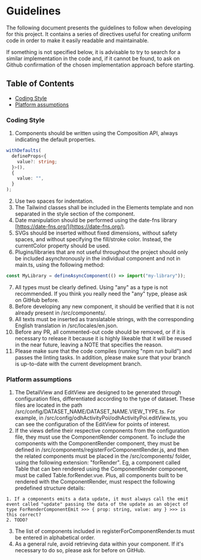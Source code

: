 <!--
SPDX-FileCopyrightText: NOI Techpark <digital@noi.bz.it>

SPDX-License-Identifier: CC0-1.0
-->

# Guidelines

The following document presents the guidelines to follow when developing for this project. It contains a series of directives useful for creating uniform code in order to make it easily readable and maintainable.

If something is not specified below, it is advisable to try to search for a similar implementation in the code and, if it cannot be found, to ask on Github confirmation of the chosen implementation approach before starting.

## Table of Contents

- [Coding Style](#coding-style)
- [Platform assumptions](#platform-assumptions)

### Coding Style

1. Components should be written using the Composition API, always indicating the default properties.

```typescript
withDefaults(
  defineProps<{
    value?: string;
  }>(),
  {
    value: "",
  }
);
```

2. Use two spaces for indentation.
3. The Tailwind classes shall be included in the Elements template and non separated in the style section of the component.
4. Date manipulation should be performed using the date-fns library [https://date-fns.org/](https://date-fns.org/).
5. SVGs should be inserted without fixed dimensions, without safety spaces, and without specifying the fill/stroke color. Instead, the currentColor property should be used.
6. Plugins/libraries that are not useful throughout the project should only be included asynchronously in the individual component and not in main.ts, using the following method:

```typescript
const MyLibrary = defineAsyncComponent(() => import("my-library"));
```

7. All types must be clearly defined. Using "any" as a type is not recommended. If you think you really need the "any" type, please ask on GitHub before.
8. Before developing any new component, it should be verified that it is not already present in /src/components/.
9. All texts must be inserted as translatable strings, with the corresponding English translation in /src/locales/en.json.
10. Before any PR, all commented-out code should be removed, or if it is necessary to release it because it is highly likeable that it will be reused in the near future, leaving a NOTE that specifies the reason.
11. Please make sure that the code compiles (running "npm run build") and passes the linting tasks. In addition, please make sure that your branch is up-to-date with the current development branch.

### Platform assumptions

1. The DetailView and EditView are designed to be generated through configuration files, differentiated according to the type of dataset. These files are located in the path /src/config/DATASET_NAME/DATASET_NAME.VIEW_TYPE.ts. For example, in /src/config/odhActivityPoi/odhActivityPoi.editView.ts, you can see the configuration of the EditView for points of interest.
2. If the views define their respective components from the configuration file, they must use the ComponentRender component. To include the components with the ComponentRender component, they must be defined in /src/components/registerForComponentRender.js, and then the related components must be placed in the /src/components/ folder, using the following extension: "forRender". Eg, a component called Table that can ben rendered using the ComponentRender component, must be called Table.forRender.vue. Plus, all components built to be rendered with the ComponentRender, must respect the following predefined structure details:

```
1. If a components emits a data update, it must always call the emit event called "update" passing the data of the update as an object of type ForRenderComponentEmit >>> { prop: string, value: any } >>> is this correct?
2. TODO?
```

3. The list of components included in registerForComponentRender.ts must be entered in alphabetical order.
4. As a general rule, avoid retrieving data within your component. If it's necessary to do so, please ask for before on GitHub.
